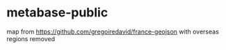 # metabase-public

map from https://github.com/gregoiredavid/france-geojson with overseas regions removed
